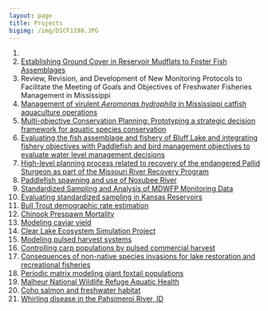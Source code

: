 ```yaml
---
layout: page
title: Projects
bigimg: /img/DSCF1198.JPG
---
```




1. [](https://mcolvin.github.io/Bluff-Lake-Project/)
1. [Establishing Ground Cover in Reservoir Mudflats to Foster Fish 
Assemblages](projects-Mudflats) 
1. Review, Revision, and Development of New Monitoring Protocols to 
Facilitate the Meeting of Goals and Objectives of Freshwater Fisheries 
Management in Mississippi 
1. [Management of virulent _Aeromonas hydrophila_ in Mississippi catfish 
aquaculture 
operations](https://www.bradley-richardson.com/projects/aeromonas/) 
1. [Multi-objective Conservation Planning: Prototyping a strategic 
decision framework for aquatic species conservation]()
1. [Evaluating the fish assemblage and fishery of Bluff Lake and 
integrating fishery objectives with Paddlefish and bird management 
objectives to evaluate water level management decisions]() 
1. [High-level planning process related to recovery of the endangered 
Pallid Sturgeon as part of the Missouri River Recovery Program]()
1. [Paddlefish spawning and use of Noxubee River]()
1. [Standardized Sampling and Analysis of MDWFP Monitoring Data]()
1. [Evaluating standardized sampling in Kansas Reservoirs]()
1. [Bull Trout demographic rate estimation]()
1. [Chinook Prespawn Mortality]()
1. [Modeling caviar yield]()
1. [Clear Lake Ecosystem Simulation Project](projects-cl)
1. [Modeling pulsed harvest systems](projects-pulsed)
1. [Controlling carp populations by pulsed commercial harvest]()
1. [Consequences of non-native species invasions for lake restoration and recreational fisheries](project-cl)
1. [Periodic matrix modeling giant foxtail populations](projects-foxtail)
1. [Malheur National Wildlife Refuge Aquatic Health](projects-mal)
1. [Coho salmon and freshwater habitat](projects-coho)
1. [Whirling disease in the Pahsimeroi River, ID](projects-wd)